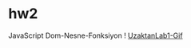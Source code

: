 # hw2
 JavaScript Dom-Nesne-Fonksiyon
! [UzaktanLab1-Gif](Dosyalar/JavaScriptKonuAnlatımı/outputs/2.hafta.gif)
